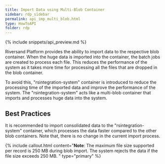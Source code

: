 ```yaml
---
title: Import Data using Multi-Blob Container
sidebar: rdp_sidebar
permalink: api_imp_multi_blob.html
type: HowToAPI
folder: rdp
---
```


{% include snippets/api_preview.md %}

Riversand Platform provides the ability to import data to the respective blob container. When the huge data is imported into the container, the batch jobs are created to process each file. This reduces the performance of the system as it takes more time for processing all the files that are dropped in the blob container. 

To avoid this, "rsintegration-system" container is introduced to reduce the processing time of the imported data and improve the performance of the system. The "rsintegration-system" acts like a multi-blob container that imports and processes huge data into the system.

## Best Practices

It is recommended to import consolidated data to the "rsintegration-system" container, which processes the data faster compared to the other blob containers. Note that, there is no change in the current import process. 

{% include callout.html content="**Note**: The maximum file size supported per record is 250 MB during blob import. The system rejects the data if the file size exceeds 250 MB.
" type="primary" %}
